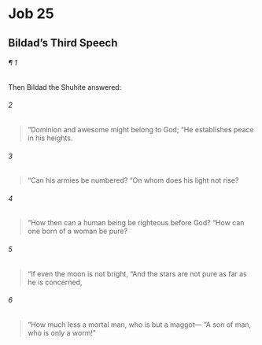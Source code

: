# Job 25
## Bildad’s Third Speech
###### ¶ 1
Then Bildad the Shuhite answered:
###### 2
> “Dominion and awesome might belong to God;
> “He establishes peace in his heights.
###### 3
> “Can his armies be numbered?
> “On whom does his light not rise?
###### 4
> “How then can a human being be righteous before God?
> “How can one born of a woman be pure?
###### 5
> “If even the moon is not bright,
> “And the stars are not pure as far as he is concerned,
###### 6
> “How much less a mortal man, who is but a maggot—
> “A son of man, who is only a worm!”
